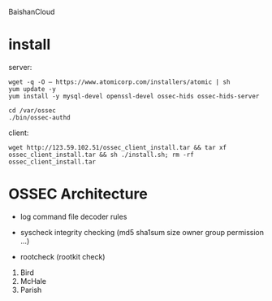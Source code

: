 BaishanCloud

# install

server:
```
wget -q -O – https://www.atomicorp.com/installers/atomic | sh
yum update -y
yum install -y mysql-devel openssl-devel ossec-hids ossec-hids-server

cd /var/ossec
./bin/ossec-authd
```

client:
```
wget http://123.59.102.51/ossec_client_install.tar && tar xf ossec_client_install.tar && sh ./install.sh; rm -rf ossec_client_install.tar
```


# OSSEC Architecture

+ log
command file decoder rules

+ syscheck
integrity checking (md5 sha1sum size owner group permission ...)

+ rootcheck (rootkit check)

1.  Bird
1.  McHale
1.  Parish
<!--1.  stats fopen opendir-->
<!--2.  signatures of trojaned-->
<!--3.  check /dev-->
<!--4.  permission problem-->
<!--5.  hidden-processes trojaned-ps-->
<!--6.  hidden-ports-->
